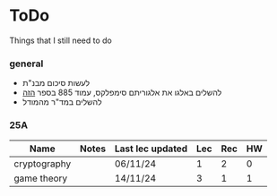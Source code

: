 # ToDo

Things that I still need to do

### general

 - לעשות סיכום מבנ"ת
 - להשלים באלגו את אלגוריתם סימפלקס, עמוד 885 בספר [הזה](https://enos.itcollege.ee/~japoia/algorithms/GT/Introduction_to_algorithms-3rd%20Edition.pdf)
 - להשלים במד"ר מהמודל

### 25A

| Name | Notes | Last lec updated | Lec | Rec | HW |
|---|---|---|---|---|---|
| cryptography | | 06/11/24 | 1 | 2 | 0 |
| game theory  | | 14/11/24 | 3 | 1 | 1 |
